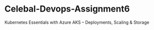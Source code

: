 # Celebal-Devops-Assignment6
Kubernetes Essentials with Azure AKS – Deployments, Scaling &amp; Storage
